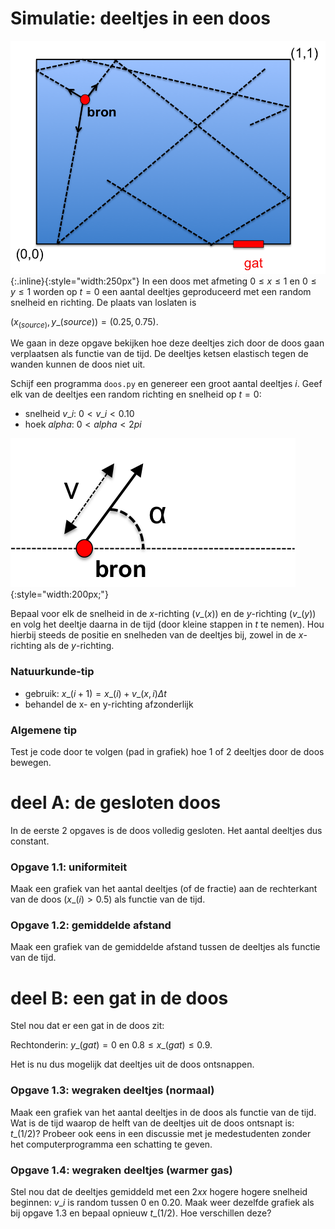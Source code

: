 # Simulatie: deeltjes in een doos

![Doos](Doos.png){:.inline}{:style="width:250px"} In een doos met afmeting $0
\leq x \leq 1$ en $0 \leq y \leq 1$ worden op $t=0$ een aantal deeltjes
geproduceerd met een random snelheid en richting. De plaats van loslaten is

$(x_(source),y\_(source)) = (0.25,0.75)$.

We gaan in deze opgave bekijken hoe deze deeltjes zich door de doos gaan
verplaatsen als functie van de tijd. De deeltjes ketsen elastisch tegen de
wanden kunnen de doos niet uit.

Schijf een programma `doos.py` en genereer een groot aantal deeltjes $i$.
Geef elk van de deeltjes een random richting en snelheid op $t=0$:

* snelheid $v\_i$: $0 < v\_i < 0.10$
* hoek $alpha$: $0 < alpha < 2pi$

![Kinematica](Kinematica.png){:style="width:200px;"}

Bepaal voor elk de snelheid in de $x$-richting ($v\_(x)$) en de $y$-richting
($v\_(y)$) en volg het deeltje daarna in de tijd (door kleine stappen in $t$
te nemen). Hou hierbij steeds de positie en snelheden van de deeltjes bij,
zowel in de $x$-richting als de $y$-richting.

### Natuurkunde-tip

* gebruik: $x\_(i+1) = x\_(i) + v\_(x,i)\Delta t$
* behandel de x- en y-richting afzonderlijk

### Algemene tip

Test je code door te volgen (pad in grafiek) hoe 1 of 2 deeltjes door de doos
bewegen.

# deel A: de gesloten doos

In de eerste 2 opgaves is de doos volledig gesloten. Het aantal deeltjes 
dus constant.

### Opgave 1.1: uniformiteit

Maak een grafiek van het aantal deeltjes (of de fractie) aan de rechterkant 
van de doos ($x\_(i) > 0.5$) als functie van de tijd.

### Opgave 1.2: gemiddelde afstand

Maak een grafiek van de gemiddelde afstand tussen de deeltjes als functie van
de tijd.

# deel B: een gat in de doos

Stel nou dat er een gat in de doos zit:

Rechtonderin: $y\_(gat) = 0$ en $0.8 \leq x\_(gat) \leq 0.9$.

Het is nu dus mogelijk dat deeltjes uit de doos ontsnappen.

### Opgave 1.3: wegraken deeltjes (normaal)

Maak een grafiek van het aantal deeltjes in de doos als functie van de tijd.
Wat is de tijd waarop de helft van de deeltjes uit de doos ontsnapt is:
$t\_(1/2)$? Probeer ook eens in een discussie met je medestudenten zonder het
computerprogramma een schatting te geven.

### Opgave 1.4: wegraken deeltjes (warmer gas)

Stel nou dat de deeltjes gemiddeld met een $2xx$ hogere hogere snelheid
beginnen: $v\_i$ is random tussen 0 en 0.20. Maak weer dezelfde grafiek als
bij opgave 1.3 en bepaal opnieuw $t\_(1/2)$. Hoe verschillen deze?
